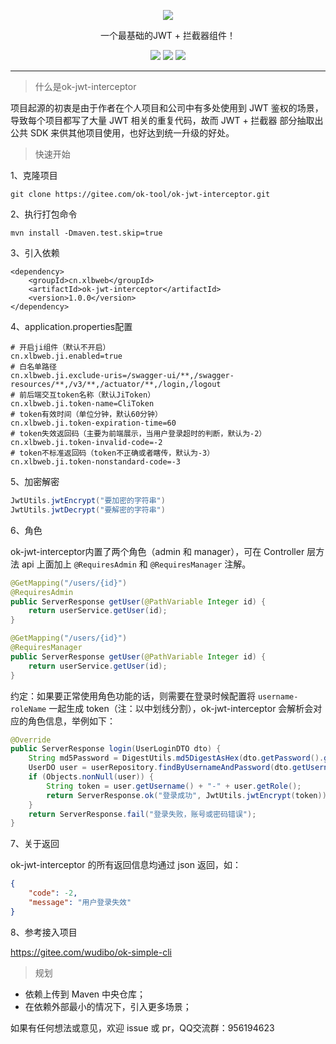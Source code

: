 <p align="center">
    <img src="https://i.loli.net/2021/02/04/8AgwRVzMKH1C9dQ.png"/>
    <p align="center">
        一个最基础的JWT + 拦截器组件！
    </p>
    <p align="center">
        <img src="https://img.shields.io/badge/jdk-1.8-brightgreen">
        <img src="https://img.shields.io/badge/maven-3.6.1-brightgreen">
        <img src="https://img.shields.io/badge/license-MulanPSL-yellowgreen">
    </p>
</p>

---

> 什么是ok-jwt-interceptor

项目起源的初衷是由于作者在个人项目和公司中有多处使用到 JWT 鉴权的场景，导致每个项目都写了大量 JWT 相关的重复代码，故而 JWT + 拦截器 部分抽取出公共 SDK 来供其他项目使用，也好达到统一升级的好处。

> 快速开始

1、克隆项目

```
git clone https://gitee.com/ok-tool/ok-jwt-interceptor.git
```

2、执行打包命令

```
mvn install -Dmaven.test.skip=true
```

3、引入依赖

```
<dependency>
    <groupId>cn.xlbweb</groupId>
    <artifactId>ok-jwt-interceptor</artifactId>
    <version>1.0.0</version>
</dependency>
```

4、application.properties配置

```
# 开启ji组件（默认不开启）
cn.xlbweb.ji.enabled=true
# 白名单路径
cn.xlbweb.ji.exclude-uris=/swagger-ui/**,/swagger-resources/**,/v3/**,/actuator/**,/login,/logout
# 前后端交互token名称（默认JiToken）
cn.xlbweb.ji.token-name=CliToken
# token有效时间（单位分钟，默认60分钟）
cn.xlbweb.ji.token-expiration-time=60
# token失效返回码（主要为前端展示，当用户登录超时的判断，默认为-2）
cn.xlbweb.ji.token-invalid-code=-2
# token不标准返回码（token不正确或者瞎传，默认为-3）
cn.xlbweb.ji.token-nonstandard-code=-3
```

5、加密解密

```java
JwtUtils.jwtEncrypt("要加密的字符串")
JwtUtils.jwtDecrypt("要解密的字符串")
```

6、角色

ok-jwt-interceptor内置了两个角色（admin 和 manager），可在 Controller 层方法 api 上面加上 `@RequiresAdmin` 和 `@RequiresManager` 注解。

```java
@GetMapping("/users/{id}")
@RequiresAdmin
public ServerResponse getUser(@PathVariable Integer id) {
    return userService.getUser(id);
}

@GetMapping("/users/{id}")
@RequiresManager
public ServerResponse getUser(@PathVariable Integer id) {
    return userService.getUser(id);
}
```

约定：如果要正常使用角色功能的话，则需要在登录时候配置将 `username-roleName` 一起生成 token（注：以中划线分割），ok-jwt-interceptor 会解析会对应的角色信息，举例如下：

```java
@Override
public ServerResponse login(UserLoginDTO dto) {
    String md5Password = DigestUtils.md5DigestAsHex(dto.getPassword().getBytes());
    UserDO user = userRepository.findByUsernameAndPassword(dto.getUsername(), md5Password);
    if (Objects.nonNull(user)) {
        String token = user.getUsername() + "-" + user.getRole();
        return ServerResponse.ok("登录成功", JwtUtils.jwtEncrypt(token));
    }
    return ServerResponse.fail("登录失败，账号或密码错误");
}
```

7、关于返回

ok-jwt-interceptor 的所有返回信息均通过 json 返回，如：

```json
{
    "code": -2,
    "message": "用户登录失效"
}
```

8、参考接入项目

https://gitee.com/wudibo/ok-simple-cli

> 规划

- 依赖上传到 Maven 中央仓库；
- 在依赖外部最小的情况下，引入更多场景；

如果有任何想法或意见，欢迎 issue 或 pr，QQ交流群：956194623